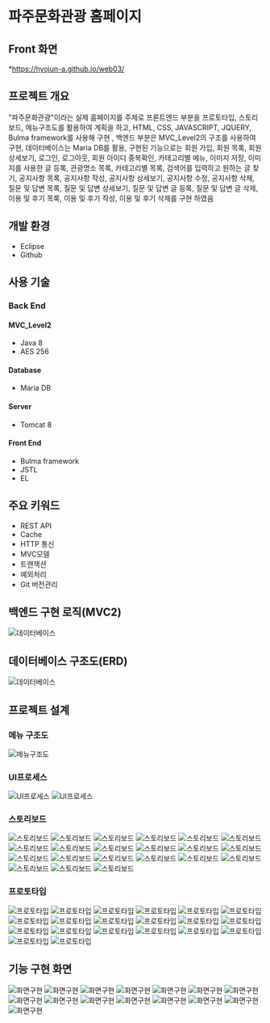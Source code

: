 # 파주문화관광 홈페이지

## Front 화면
*https://hyojun-a.github.io/web03/

## 프로젝트 개요 
"파주문화관광"이라는 실제 홈페이지를 주제로 프론트엔드 부분을 프로토타입, 스토리보드, 메뉴구조도를 활용하여 계획을 하고, HTML, CSS, JAVASCRIPT, JQUERY, Bulma framework를 사용해 구현
, 백엔드 부분은 MVC_Level2의 구조를 사용하여 구현, 데이터베이스는 Maria DB를 활용, 구현된 기능으로는 회원 가입, 회원 목록, 회원 상세보기, 로그인, 로그아웃, 회원 아이디 중복확인,
카테고리별 메뉴, 이미지 저장, 이미지를 사용한 글 등록, 관광명소 목록, 카테고리별 목록, 검색어를 입력하고 원하는 글 찾기, 공지사항 목록, 공지사항 작성, 공지사항 상세보기, 공지사항 수정,
공지사항 삭제, 질문 및 답변 목록, 질문 및 답변 상세보기, 질문 및 답변 글 등록, 질문 및 답변 글 삭제, 이용 및 후기 목록, 이용 및 후기 작성, 이용 및 후기 삭제를 구현 하였음

## 개발 환경
* Eclipse
* Github

## 사용 기술
### Back End
#### MVC_Level2
* Java 8
* AES 256

#### Database
* Maria DB

#### Server
* Tomcat 8

#### Front End
* Bulma framework
* JSTL
* EL

## 주요 키워드
* REST API
* Cache
* HTTP 통신
* MVC모델
* 트랜잭션
* 예외처리
* Git 버전관리

## 백엔드 구현 로직(MVC2)
![데이터베이스](./file/mvc.PNG "데이터베이스")

## 데이터베이스 구조도(ERD)
![데이터베이스](./file/db.png "데이터베이스")

## 프로젝트 설계
### 메뉴 구조도
![메뉴구조도](./file/menu/s1.PNG "메뉴구조도")
### UI프로세스
![UI프로세스](./file/uiprocess/s1.PNG "UI프로세스")
![UI프로세스](./file/uiprocess/s2.PNG "UI프로세스")
### 스토리보드
![스토리보드](./file/story/1.PNG "스토리보드")
![스토리보드](./file/story/2.PNG "스토리보드")
![스토리보드](./file/story/3.PNG "스토리보드")
![스토리보드](./file/story/4.PNG "스토리보드")
![스토리보드](./file/story/5.PNG "스토리보드")
![스토리보드](./file/story/6.PNG "스토리보드")
![스토리보드](./file/story/7.PNG "스토리보드")
![스토리보드](./file/story/8.PNG "스토리보드")
![스토리보드](./file/story/9.PNG "스토리보드")
![스토리보드](./file/story/10.PNG "스토리보드")
![스토리보드](./file/story/11.PNG "스토리보드")
![스토리보드](./file/story/12.PNG "스토리보드")
![스토리보드](./file/story/13.PNG "스토리보드")
![스토리보드](./file/story/14.PNG "스토리보드")
![스토리보드](./file/story/15.PNG "스토리보드")
![스토리보드](./file/story/16.PNG "스토리보드")
![스토리보드](./file/story/17.PNG "스토리보드")
![스토리보드](./file/story/18.PNG "스토리보드")
![스토리보드](./file/story/19.PNG "스토리보드")
![스토리보드](./file/story/20.PNG "스토리보드")
![스토리보드](./file/story/21.PNG "스토리보드")
### 프로토타입
![프로토타입](./file/prototype/1.png "프로토타입")
![프로토타입](./file/prototype/2.png "프로토타입")
![프로토타입](./file/prototype/3.png "프로토타입")
![프로토타입](./file/prototype/4.png "프로토타입")
![프로토타입](./file/prototype/5.png "프로토타입")
![프로토타입](./file/prototype/6.png "프로토타입")
![프로토타입](./file/prototype/7.png "프로토타입")
![프로토타입](./file/prototype/8.png "프로토타입")
![프로토타입](./file/prototype/9.png "프로토타입")
![프로토타입](./file/prototype/10.png "프로토타입")
![프로토타입](./file/prototype/11.png "프로토타입")
![프로토타입](./file/prototype/12.png "프로토타입")
![프로토타입](./file/prototype/13.png "프로토타입")
![프로토타입](./file/prototype/14.png "프로토타입")
![프로토타입](./file/prototype/15.png "프로토타입")
![프로토타입](./file/prototype/16.png "프로토타입")
![프로토타입](./file/prototype/17.png "프로토타입")
![프로토타입](./file/prototype/18.png "프로토타입")
![프로토타입](./file/prototype/19.png "프로토타입")
![프로토타입](./file/prototype/19.png "프로토타입")

## 기능 구현 화면
![화면구현](./file/view/1.png "화면구현")
![화면구현](./file/view/2.png "화면구현")
![화면구현](./file/view/3.png "화면구현")
![화면구현](./file/view/4.png "화면구현")
![화면구현](./file/view/5.png "화면구현")
![화면구현](./file/view/6.png "화면구현")
![화면구현](./file/view/7.png "화면구현")
![화면구현](./file/view/8.png "화면구현")
![화면구현](./file/view/9.png "화면구현")
![화면구현](./file/view/10.png "화면구현")
![화면구현](./file/view/11.png "화면구현")
![화면구현](./file/view/12.png "화면구현")
![화면구현](./file/view/13.png "화면구현")
![화면구현](./file/view/14.png "화면구현")
![화면구현](./file/view/15.png "화면구현")
